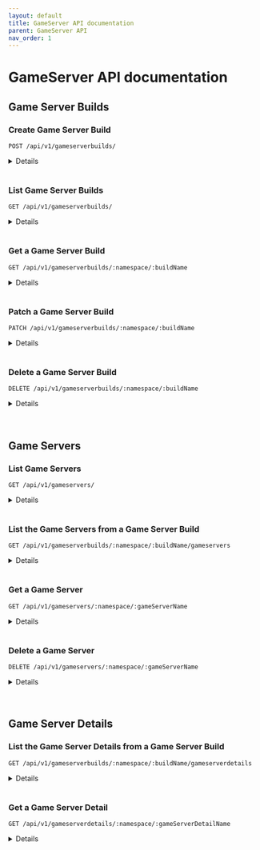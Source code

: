 ```yaml
---
layout: default
title: GameServer API documentation
parent: GameServer API
nav_order: 1
---
```


# GameServer API documentation

## Game Server Builds

### Create Game Server Build

```POST /api/v1/gameserverbuilds/```

<details>

  Create a Game Server Build in the cluster.

  * **URL Params**

    None
  
  * **Body**

    ```js
    {
      apiVersion: "mps.playfab.com/v1alpha1",
      kind: "GameServerBuild",
      metadata: {
        name: string,
        namespace: string | undefined,
      },
      spec: {
        buildID: string,
        standingBy: number,
        max: number,
        portsToExpose: Array<number>,
        crashesToMarkUnhealthy: number | undefined,
        template: any
      },
      status: {
        currentActive: number,
        currentStandingBy: number,
        crashesCount: number,
        currentPending: number,
        currentInitializing: number,
        health: string,
        currentStandingByReadyDesired: string,
      }
    }
    ```
  
  * **Success Response**

    * **Code:** 200

      **Body:**

      ```js
      {
        apiVersion: "mps.playfab.com/v1alpha1",
        kind: "GameServerBuild",
        metadata: {
          name: string,
          namespace: string,
        },
        spec: {
          buildID: string,
          standingBy: number,
          max: number,
          portsToExpose: Array<number>,
          crashesToMarkUnhealthy: number | undefined,
          template: any
        },
        status: {
          currentActive: number,
          currentStandingBy: number,
          crashesCount: number,
          currentPending: number,
          currentInitializing: number,
          health: string,
          currentStandingByReadyDesired: string,
        }
      }
      ```
  
  * **Error Response**

    * **Code:** 400

      **Body:**

      ```js
      {"error": error message}
      ```
    
    OR

    * **Code:** 500

      **Body:**

      ```js
      {"error": error message}
      ```
  
</details>

<br>

### List Game Server Builds

```GET /api/v1/gameserverbuilds/```

<details>

  List all the Game Server Builds in the cluster.

  * **URL Params**

    None
  
  * **Body**

    None
  
  * **Success Response**

    * **Code:** 200

      **Body:**

      ```js
      [
        {
          apiVersion: "mps.playfab.com/v1alpha1",
          kind: "GameServerBuild",
          metadata: {
            name: string,
            namespace: string,
          },
          spec: {
            buildID: string,
            standingBy: number,
            max: number,
            portsToExpose: Array<number>,
            crashesToMarkUnhealthy: number | undefined,
            template: any
          },
          status: {
            currentActive: number,
            currentStandingBy: number,
            crashesCount: number,
            currentPending: number,
            currentInitializing: number,
            health: string,
            currentStandingByReadyDesired: string,
          }
        },
        ...
      ]
      ```
  
  * **Error Response**

    * **Code:** 500

      **Body:**

      ```js
      {"error": error message}
      ```
  
</details>

<br>

### Get a Game Server Build

```GET /api/v1/gameserverbuilds/:namespace/:buildName```

<details>

  Get a single Game Server Build from the cluster.

  * **URL Params**

    * ```namespace```: the Kubernetes namespace of the Game Server Build

    * ```buildName```: the name of the Game Server Build

  * **Body**

    None
  
  * **Success Response**

    * **Code:** 200

      **Body:**

      ```js
      {
        apiVersion: "mps.playfab.com/v1alpha1",
        kind: "GameServerBuild",
        metadata: {
          name: string,
          namespace: string,
        },
        spec: {
          buildID: string,
          standingBy: number,
          max: number,
          portsToExpose: Array<number>,
          crashesToMarkUnhealthy: number | undefined,
          template: any
        },
        status: {
          currentActive: number,
          currentStandingBy: number,
          crashesCount: number,
          currentPending: number,
          currentInitializing: number,
          health: string,
          currentStandingByReadyDesired: string,
        }
      }
      ```
  
  * **Error Response**

    * **Code:** 404

      **Body:**

      ```js
      {"error": error message}
      ```

    OR

    * **Code:** 500

      **Body:**

      ```js
      {"error": error message}
      ```
  
</details>

<br>

### Patch a Game Server Build

```PATCH /api/v1/gameserverbuilds/:namespace/:buildName```

<details>

  Patch the standingBy and max values of a Game Server Build from the cluster.

  * **URL Params**

    * ```namespace```: the Kubernetes namespace of the Game Server Build

    * ```buildName```: the name of the Game Server Build
    
  * **Body**

    ```js
    {
      "standingBy": int,
      "max": int
    }
    ```
  
  * **Success Response**

    * **Code:** 200

      **Body:**

      ```js
      {
        apiVersion: "mps.playfab.com/v1alpha1",
        kind: "GameServerBuild",
        metadata: {
          name: string,
          namespace: string,
        },
        spec: {
          buildID: string,
          standingBy: number,
          max: number,
          portsToExpose: Array<number>,
          crashesToMarkUnhealthy: number | undefined,
          template: any
        },
        status: {
          currentActive: number,
          currentStandingBy: number,
          crashesCount: number,
          currentPending: number,
          currentInitializing: number,
          health: string,
          currentStandingByReadyDesired: string,
        }
      }
      ```
  
  * **Error Response**

    * **Code:** 400

      **Body:**

      ```js
      {"error": error message}
      ```

    OR

    * **Code:** 404

      **Body:**

      ```js
      {"error": error message}
      ```

    OR

    * **Code:** 500

      **Body:**

      ```js
      {"error": error message}
      ```
  
</details>

<br>

### Delete a Game Server Build

```DELETE /api/v1/gameserverbuilds/:namespace/:buildName```

<details>

  Delete a Game Server Build from the cluster.

  * **URL Params**

    * ```namespace```: the Kubernetes namespace of the Game Server Build

    * ```buildName```: the name of the Game Server Build
    
  * **Body**

    None
  
  * **Success Response**

    * **Code:** 200

      **Body:**

      ```js
      {"message": "Game server build deleted"}
      ```
  
  * **Error Response**

    * **Code:** 404

      **Body:**

      ```js
      {"error": error message}
      ```

    OR

    * **Code:** 500

      **Body:**

      ```js
      {"error": error message}
      ```
  
</details>

<br>

<br>

## Game Servers

### List Game Servers

```GET /api/v1/gameservers/```

<details>

  List all the Game Servers in the cluster.

  * **URL Params**

    None
  
  * **Body**

    None
  
  * **Success Response**

    * **Code:** 200

      **Body:**

      ```js
      [
        {
          apiVersion: "mps.playfab.com/v1alpha1",
          kind: "GameServer",
          metadata: {
            name: string,
            namespace: string
          },
          status: {
            state: string,
            health: string,
            publicIP: string,
            ports: string,
            nodeName: string
          }
        },
        ...
      ]
      ```
  
  * **Error Response**

    * **Code:** 500

      **Body:**

      ```js
      {"error": error message}
      ```
  
</details>

<br>

### List the Game Servers from a Game Server Build

```GET /api/v1/gameserverbuilds/:namespace/:buildName/gameservers```

<details>

  List the Game Servers owned by a specific Game Server Build.

  * **URL Params**

    * ```namespace```: the Kubernetes namespace of the Game Server Build

    * ```buildName```: the name of the Game Server Build
    
  * **Body**

    None
  
  * **Success Response**

    * **Code:** 200

      **Body:**

      ```js
      [
        {
          apiVersion: "mps.playfab.com/v1alpha1",
          kind: "GameServer",
          metadata: {
            name: string,
            namespace: string
          },
          status: {
            state: string,
            health: string,
            publicIP: string,
            ports: string,
            nodeName: string
          }
        },
        ...
      ]
      ```
  
  * **Error Response**

    * **Code:** 404

      **Body:**

      ```js
      {"error": error message}
      ```
    
    OR

    * **Code:** 500

      **Body:**

      ```js
      {"error": error message}
      ```
  
</details>

<br>

### Get a Game Server

```GET /api/v1/gameservers/:namespace/:gameServerName```

<details>

  Get a single Game Server from the cluster.

  * **URL Params**

    * ```namespace```: the Kubernetes namespace of the Game Server

    * ```gameServerName```: the name of the Game Server

  * **Body**

    None
  
  * **Success Response**

    * **Code:** 200

      **Body:**

      ```js
      {
        apiVersion: "mps.playfab.com/v1alpha1",
        kind: "GameServer",
        metadata: {
          name: string,
          namespace: string
        },
        status: {
          state: string,
          health: string,
          publicIP: string,
          ports: string,
          nodeName: string
        }
      }
      ```
  
  * **Error Response**

    * **Code:** 404

      **Body:**

      ```js
      {"error": error message}
      ```

    OR

    * **Code:** 500

      **Body:**

      ```js
      {"error": error message}
      ```
  
</details>

<br>

### Delete a Game Server

```DELETE /api/v1/gameservers/:namespace/:gameServerName```

<details>

  Delete a Game Server from the cluster.

  * **URL Params**

    * ```namespace```: the Kubernetes namespace of the Game Server

    * ```gameServerName```: the name of the Game Server

  * **Body**

    None
  
  * **Success Response**

    * **Code:** 200

      **Body:**

      ```js
      {"message": "Game server deleted"}
      ```
  
  * **Error Response**

    * **Code:** 404

      **Body:**

      ```js
      {"error": error message}
      ```
    
    OR

    * **Code:** 500

      **Body:**

      ```js
      {"error": error message}
      ```
  
</details>

<br>

<br>

## Game Server Details

### List the Game Server Details from a Game Server Build

```GET /api/v1/gameserverbuilds/:namespace/:buildName/gameserverdetails```

<details>

  List the Game Server Details owned by a specific Game Server Build.

  * **URL Params**

    * ```namespace```: the Kubernetes namespace of the Game Server Build

    * ```buildName```: the name of the Game Server Build
    
  * **Body**

    None
  
  * **Success Response**

    * **Code:** 200

      **Body:**

      ```js
      {
        apiVersion: "mps.playfab.com/v1alpha1",
        kind: "GameServerDetail",
        metadata: {
          name: string,
          namespace: string
        },
        spec: {
          connectedPlayersCount: number,
          connectedPlayers: Array<string>
        }
      }
      ```
  
  * **Error Response**

    * **Code:** 404

      **Body:**

      ```js
      {"error": error message}
      ```
    
    OR

    * **Code:** 500

      **Body:**

      ```js
      {"error": error message}
      ```
  
</details>

<br>

### Get a Game Server Detail

```GET /api/v1/gameserverdetails/:namespace/:gameServerDetailName```

<details>

  Get a single Game Server Detail from the cluster.

  * **URL Params**

    * ```namespace```: the Kubernetes namespace of the Game Server Detail

    * ```gameServerDetailName```: the name of the Game Server Detail

  * **Body**

    None
  
  * **Success Response**

    * **Code:** 200

      **Body:**

      ```js
      [
        {
          apiVersion: "mps.playfab.com/v1alpha1",
          kind: "GameServerDetail",
          metadata: {
            name: string,
            namespace: string
          },
          spec: {
            connectedPlayersCount: number,
            connectedPlayers: Array<string>
          }
        },
        ...
      ]
      ```
  
  * **Error Response**

    * **Code:** 404

      **Body:**

      ```js
      {"error": error message}
      ```
    
    OR

    * **Code:** 500

      **Body:**

      ```js
      {"error": error message}
      ```
  
</details>
